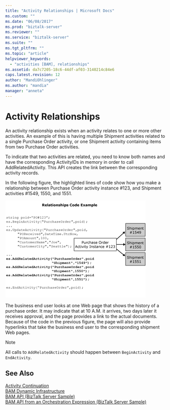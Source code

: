 ```yaml
---
title: "Activity Relationships | Microsoft Docs"
ms.custom: ""
ms.date: "06/08/2017"
ms.prod: "biztalk-server"
ms.reviewer: ""
ms.service: "biztalk-server"
ms.suite: ""
ms.tgt_pltfrm: ""
ms.topic: "article"
helpviewer_keywords: 
  - "activities [BAM], relationships"
ms.assetid: da7c7205-18c6-44df-af03-3140214c84e6
caps.latest.revision: 12
author: "MandiOhlinger"
ms.author: "mandia"
manager: "anneta"
---
```

# Activity Relationships
An activity relationship exists when an activity relates to one or more other activities. An example of this is having multiple Shipment activities related to a single Purchase Order activity, or one Shipment activity containing items from two Purchase Order activities.  
  
 To indicate that two activities are related, you need to know both names and have the corresponding ActivityIDs in memory in order to call AddRelatedActivity. This API creates the link between the corresponding activity records.  
  
 In the following figure, the highlighted lines of code show how you make a relationship between Purchase Order activity instance #123, and Shipment activities #1549, 1550, and 1551.  
  
 ![](../core/media/activity-relationships-example.gif "activity_relationships_example")  
  
 The business end user looks at one Web page that shows the history of a purchase order. It may indicate that at 10 A.M. it arrives, two days later it receives approval, and the page provides a link to the actual documents. Because of the code in the previous figure, the page will also provide hyperlinks that take the business end user to the corresponding shipment Web pages.  
  
> [!NOTE]
>  All calls to `AddRelatedActivity` should happen between `BeginActivity` and `EndActivity`.  
  
## See Also  
  
 [Activity Continuation](../core/activity-continuation.md)   
 [BAM Dynamic Infrastructure](../core/bam-dynamic-infrastructure.md)   
 [BAM API (BizTalk Server Sample)](../core/bam-api-biztalk-server-sample.md)   
 [BAM API from an Orchestration Expression (BizTalk Server Sample)](../core/bam-api-from-an-orchestration-expression-biztalk-server-sample.md)